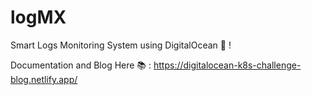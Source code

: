 # logMX

Smart Logs Monitoring System using DigitalOcean 🦈 !

Documentation and Blog Here 📚 : https://digitalocean-k8s-challenge-blog.netlify.app/
